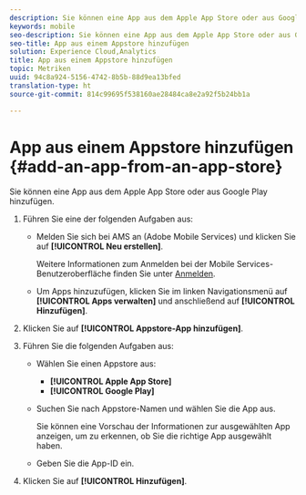 ```yaml
---
description: Sie können eine App aus dem Apple App Store oder aus Google Play hinzufügen.
keywords: mobile
seo-description: Sie können eine App aus dem Apple App Store oder aus Google Play hinzufügen.
seo-title: App aus einem Appstore hinzufügen
solution: Experience Cloud,Analytics
title: App aus einem Appstore hinzufügen
topic: Metriken
uuid: 94c8a924-5156-4742-8b5b-88d9ea13bfed
translation-type: ht
source-git-commit: 814c99695f538160ae28484ca8e2a92f5b24bb1a

---
```



# App aus einem Appstore hinzufügen {#add-an-app-from-an-app-store}

Sie können eine App aus dem Apple App Store oder aus Google Play hinzufügen.

1. Führen Sie eine der folgenden Aufgaben aus:

   * Melden Sie sich bei AMS an (Adobe Mobile Services) und klicken Sie auf **[!UICONTROL Neu erstellen]**.

      Weitere Informationen zum Anmelden bei der Mobile Services-Benutzeroberfläche finden Sie unter [Anmelden](/help/using/gs/gs-signin.md).

   * Um Apps hinzuzufügen, klicken Sie im linken Navigationsmenü auf **[!UICONTROL Apps verwalten]** und anschließend auf **[!UICONTROL Hinzufügen]**.

1. Klicken Sie auf **[!UICONTROL Appstore-App hinzufügen]**.
1. Führen Sie die folgenden Aufgaben aus:

   * Wählen Sie einen Appstore aus:
      * **[!UICONTROL Apple App Store]**
      * **[!UICONTROL Google Play]**
   * Suchen Sie nach Appstore-Namen und wählen Sie die App aus.

      Sie können eine Vorschau der Informationen zur ausgewählten App anzeigen, um zu erkennen, ob Sie die richtige App ausgewählt haben.

   * Geben Sie die App-ID ein.


1. Klicken Sie auf **[!UICONTROL Hinzufügen]**.